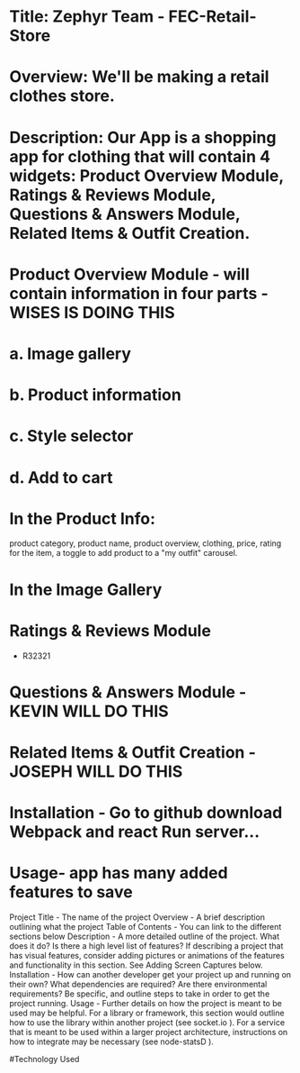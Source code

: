 # Title: Zephyr Team - FEC-Retail-Store

# Overview: We'll be making a retail clothes store.

# Description: Our App is a shopping app for clothing that will contain 4 widgets: Product Overview Module, Ratings & Reviews Module, Questions & Answers Module, Related Items & Outfit Creation.

# Product Overview Module - will contain information in four parts - WISES IS DOING THIS

# a. Image gallery

# b. Product information

# c. Style selector

# d. Add to cart

# In the Product Info:

product category,
product name,
product overview,
clothing,
price,
rating for the item,
a toggle to add product to a "my outfit" carousel.

# In the Image Gallery

# Ratings & Reviews Module
- R32321

# Questions & Answers Module - KEVIN WILL DO THIS

# Related Items & Outfit Creation - JOSEPH WILL DO THIS

# Installation - Go to github download Webpack and react Run server...

# Usage- app has many added features to save

Project Title - The name of the project
Overview - A brief description outlining what the project
Table of Contents - You can link to the different sections below
Description - A more detailed outline of the project. What does it do? Is there a high level list of features? If describing a project that has visual features, consider adding pictures or animations of the features and functionality in this section. See Adding Screen Captures below.
Installation - How can another developer get your project up and running on their own? What dependencies are required? Are there environmental requirements? Be specific, and outline steps to take in order to get the project running.
Usage - Further details on how the project is meant to be used may be helpful. For a library or framework, this section would outline how to use the library within another project (see socket.io ). For a service that is meant to be used within a larger project architecture, instructions on how to integrate may be necessary (see node-statsD ).

#Technology Used
